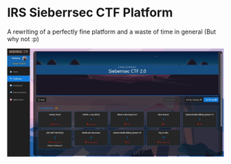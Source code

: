 # IRS Sieberrsec CTF Platform
A rewriting of a perfectly fine platform and a waste of time in general (But why not :p)

![image](1.jpg)
